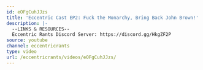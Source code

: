 ```yaml
---
id: eOFgCuhJJzs
title: 'Eccentric Cast EP2: Fuck the Monarchy, Bring Back John Brown!'
description: |-
  --LINKS & RESOURCES--
  Eccentric Rants Discord Server: https://discord.gg/HkgZF2P
source: youtube
channel: eccentricrants
type: video
url: /eccentricrants/videos/eOFgCuhJJzs/
---
```

